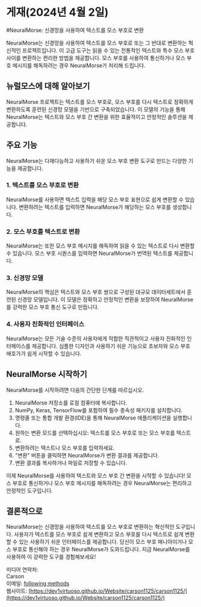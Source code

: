 # 게재(2024년 4월 2일)
#NeuralMorse: 신경망을 사용하여 텍스트를 모스 부호로 변환

NeuralMorse는 신경망을 사용하여 텍스트를 모스 부호로 또는 그 반대로 변환하는 혁신적인 프로젝트입니다. 이 고급 도구는 읽을 수 있는 전통적인 텍스트와 특수 모스 부호 사이를 변환하는 편리한 방법을 제공합니다. 모스 부호를 사용하여 통신하거나 모스 부호 메시지를 해독하려는 경우 NeuralMorse가 처리해 드립니다.

## 뉴럴모스에 대해 알아보기

NeuralMorse 프로젝트는 텍스트를 모스 부호로, 모스 부호를 다시 텍스트로 정확하게 변환하도록 훈련된 신경망 모델을 기반으로 구축되었습니다. 이 모델의 기능을 통해 NeuralMorse는 텍스트와 모스 부호 간 변환을 위한 효율적이고 안정적인 솔루션을 제공합니다.

## 주요 기능

NeuralMorse는 다재다능하고 사용하기 쉬운 모스 부호 변환 도구로 만드는 다양한 기능을 제공합니다.

### 1. 텍스트를 모스 부호로 변환
NeuralMorse를 사용하면 텍스트 입력을 해당 모스 부호 표현으로 쉽게 변환할 수 있습니다. 변환하려는 텍스트를 입력하면 NeuralMorse가 해당하는 모스 부호를 생성합니다.

### 2. 모스 부호를 텍스트로 변환
NeuralMorse는 또한 모스 부호 메시지를 해독하여 읽을 수 있는 텍스트로 다시 변환할 수 있습니다. 모스 부호 시퀀스를 입력하면 NeuralMorse가 번역된 텍스트를 제공합니다.

### 3. 신경망 모델
NeuralMorse의 핵심은 텍스트와 모스 부호 쌍으로 구성된 대규모 데이터세트에서 훈련된 신경망 모델입니다. 이 모델은 정확하고 안정적인 변환을 보장하여 NeuralMorse를 강력한 모스 부호 통신 도구로 만듭니다.

### 4. 사용자 친화적인 인터페이스
NeuralMorse는 모든 기술 수준의 사용자에게 적합한 직관적이고 사용자 친화적인 인터페이스를 제공합니다. 심플한 디자인과 사용하기 쉬운 기능으로 초보자와 모스 부호 애호가가 쉽게 시작할 수 있습니다.

## NeuralMorse 시작하기

NeuralMorse를 시작하려면 다음의 간단한 단계를 따르십시오.

1. NeuralMorse 저장소를 로컬 컴퓨터에 복사합니다.
2. NumPy, Keras, TensorFlow를 포함하여 필수 종속성 패키지를 설치합니다.
3. 명령줄 또는 통합 개발 환경(IDE)을 통해 NeuralMorse 애플리케이션을 실행합니다.
4. 원하는 변환 모드를 선택하십시오: 텍스트를 모스 부호로 또는 모스 부호를 텍스트로.
5. 변환하려는 텍스트나 모스 부호를 입력하세요.
6. "변환" 버튼을 클릭하면 NeuralMorse가 변환 결과를 제공합니다.
7. 변환 결과를 복사하거나 파일로 저장할 수 있습니다.

이제 NeuralMorse를 사용하여 텍스트와 모스 부호 간 변환을 시작할 수 있습니다! 모스 부호로 통신하거나 모스 부호 메시지를 해독하려는 경우 NeuralMorse는 편리하고 안정적인 도구입니다.

## 결론적으로

NeuralMorse는 신경망을 사용하여 텍스트를 모스 부호로 변환하는 혁신적인 도구입니다. 사용자가 텍스트를 모스 부호로 쉽게 변환하고 모스 부호를 다시 텍스트로 쉽게 변환할 수 있는 사용하기 쉬운 인터페이스를 제공합니다. 당신이 모스 부호 매니아이거나 모스 부호로 통신해야 하는 경우 NeuralMorse가 도와드립니다. 지금 NeuralMorse를 사용하여 이 강력한 도구를 경험해보세요!

미디어 연락처:<br>
Carson<br>
이메일: [following methods](https://dev1virtuoso.github.io/dev1virtuoso.github.io/contact.html)<br>
웹사이트: [https://dev1virtuoso.github.io/Website/carson1125/carson1125/](https://dev1virtuoso.github.io/Website/carson1125/carson1125/)
